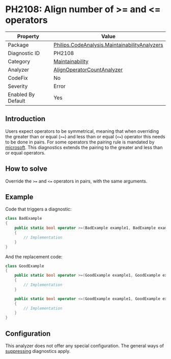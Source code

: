 # PH2108: Align number of >= and <= operators

| Property | Value  |
|--|--|
| Package | [Philips.CodeAnalysis.MaintainabilityAnalyzers](https://www.nuget.org/packages/Philips.CodeAnalysis.MaintainabilityAnalyzers) |
| Diagnostic ID | PH2108 |
| Category  | [Maintainability](../Maintainability.md) |
| Analyzer | [AlignOperatorCountAnalyzer](https://github.com/philips-software/roslyn-analyzers/blob/master/Philips.CodeAnalysis.MaintainabilityAnalyzers/Maintainability/AlignOperatorsCountAnalyzer.cs)
| CodeFix  | No |
| Severity | Error |
| Enabled By Default | Yes |

## Introduction

Users expect operators to be symmetrical, meaning that when overriding the greater than or equal (`>=`) and less than or equal (`<=`) operator this needs to be done in pairs. For some operators the pairing rule is mandated by [microsoft](https://learn.microsoft.com/en-us/dotnet/csharp/language-reference/operators/operator-overloading#overloadable-operators). This diagnostics extends the pairing to the greater and less than or equal operators.

## How to solve

Override the `>=` and `<=` operators in pairs, with the same arguments.

## Example

Code that triggers a diagnostic:
``` cs
class BadExample
{
    public static bool operator >=(BadExample example1, BadExample example2) 
    {
        // Implementation
    }
}

```

And the replacement code:
``` cs
class GoodExample 
{
    public static bool operator >=(GoodExample example1, GoodExample example2)
    {
        // Implementation
    }

    public static bool operator <=(GoodExample example1, GoodExample example2) 
    {
        // Implementation
    }
}

```

## Configuration

This analyzer does not offer any special configuration. The general ways of [suppressing](https://learn.microsoft.com/en-us/dotnet/fundamentals/code-analysis/suppress-warnings) diagnostics apply.
